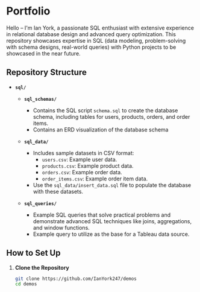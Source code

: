 # Portfolio

Hello – I'm Ian York, a passionate SQL enthusiast with extensive experience in relational database design and advanced query optimization. This repository showcases expertise in SQL (data modeling, problem-solving with schema designs, real-world queries) with Python projects to be showcased in the near future. 

## Repository Structure

- **`sql/`**

  - **`sql_schemas/`**
    - Contains the SQL script `schema.sql` to create the database schema, including tables for users, products, orders, and order items.
    - Contains an ERD visualization of the database schema
  
  - **`sql_data/`**
    - Includes sample datasets in CSV format:
      - `users.csv`: Example user data.
      - `products.csv`: Example product data.
      - `orders.csv`: Example order data.
      - `order_items.csv`: Example order item data.
    - Use the `sql_data/insert_data.sql` file to populate the database with these datasets.
  
  - **`sql_queries/`**
    - Example SQL queries that solve practical problems and demonstrate advanced SQL techniques like joins, aggregations, and window functions.
    - Example query to utilize as the base for a Tableau data source.

## How to Set Up

1. **Clone the Repository**
   ```bash
   git clone https://github.com/IanYork247/demos
   cd demos
